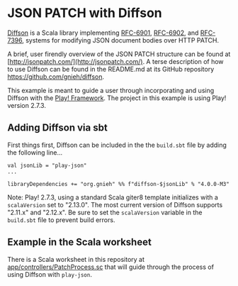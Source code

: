 # JSON PATCH with Diffson

[Diffson](https://github.com/gnieh/diffson) is a Scala library implementing [RFC-6901](http://tools.ietf.org/html/rfc6901), [RFC-6902](http://tools.ietf.org/html/rfc6902), and [RFC-7396](http://tools.ietf.org/html/rfc7396), systems for modifying JSON document bodies over HTTP PATCH. 

A brief, user firendly overview of the JSON PATCH structure can be found at [http://jsonpatch.com/](http://jsonpatch.com/). A terse description of how to use Diffson can be found in the README.md at its GitHub repository https://github.com/gnieh/diffson.

This example is meant to guide a user through incorporating and using Diffson with the [Play! Framework](https://www.playframework.com/). The project in this example is using Play! version 2.7.3.

## Adding Diffson via sbt

First things first, Diffson can be included in the the `build.sbt` file by adding the following line...

```
val jsonLib = "play-json"
...

libraryDependencies += "org.gnieh" %% f"diffson-$jsonLib" % "4.0.0-M3"
```

Note: Play! 2.7.3, using a standard Scala giter8 template initializes with a `scalaVersion` set to "2.13.0". The most current version of Diffson supports "2.11.x" and "2.12.x". Be sure to set the `scalaVersion` variable in the `build.sbt` file to prevent build errors.

## Example in the Scala worksheet

There is a Scala worksheet in this repository at [app/controllers/PatchProcess.sc](https://github.com/deandrecarroll/json-patch-with-diffson/blob/master/app/controllers/PatchProcess.sc) that will guide through the process of using Diffson with `play-json`.
